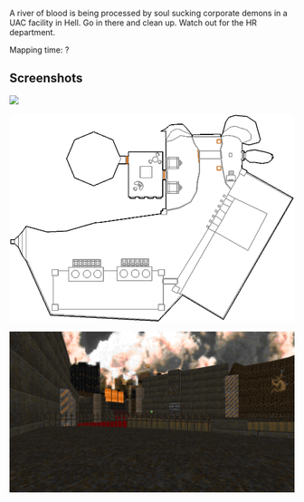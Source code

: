 A river of blood is being processed by soul sucking corporate demons in a UAC facility in Hell. Go in there and clean up. Watch out for the HR department.

Mapping time: ?

## Screenshots
![](img/layout.png)

![](img/MAP01.png)

![](img/MAP01_01.png)
